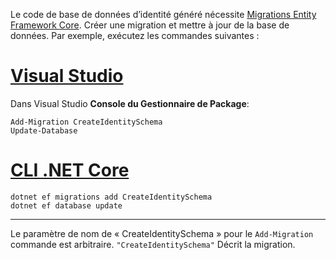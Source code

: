 Le code de base de données d’identité généré nécessite [Migrations Entity Framework Core](/ef/core/managing-schemas/migrations/). Créer une migration et mettre à jour de la base de données. Par exemple, exécutez les commandes suivantes :

# <a name="visual-studiotabvisual-studio"></a>[Visual Studio](#tab/visual-studio)

Dans Visual Studio **Console du Gestionnaire de Package**:

```PMC
Add-Migration CreateIdentitySchema
Update-Database
```

# <a name="net-core-clitabnetcore-cli"></a>[CLI .NET Core](#tab/netcore-cli)

```cli
dotnet ef migrations add CreateIdentitySchema
dotnet ef database update
```

------

Le paramètre de nom de « CreateIdentitySchema » pour le `Add-Migration` commande est arbitraire. `"CreateIdentitySchema"` Décrit la migration.